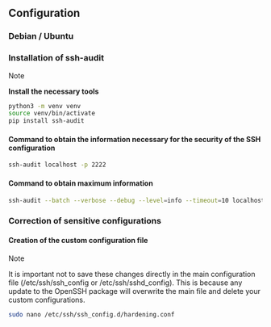 ## Configuration

### Debian / Ubuntu


### Installation of ssh-audit 
> [!NOTE]
> **Install the necessary tools**
>```bash
>python3 -m venv venv
>source venv/bin/activate
>pip install ssh-audit
>```

#### Command to obtain the information necessary for the security of the SSH configuration
```bash
ssh-audit localhost -p 2222
```

#### Command to obtain maximum information

```bash
ssh-audit --batch --verbose --debug --level=info --timeout=10 localhost -p 2222 > ssh-audit-full.txt
```
### Correction of sensitive configurations

#### Creation of the custom configuration file
> [!NOTE]
> It is important not to save these changes directly in the main configuration file (/etc/ssh/ssh_config or /etc/ssh/sshd_config). This is because any update to
> the OpenSSH package will overwrite the main file and delete your custom configurations.
```bash
sudo nano /etc/ssh/ssh_config.d/hardening.conf
```